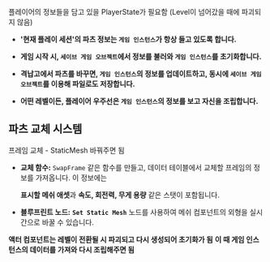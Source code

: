 
플레이어의 정보들을 담고 있을 PlayerState가 필요함 (Level이 넘어갔을 때에 파괴되지 않음)

- **'현재 플레이 세션'의 파츠 정보는 `게임 인스턴스`가 항상 들고 있도록 합니다.**
    
- **게임 시작 시, `세이브 게임 오브젝트`에서 정보를 불러와 `게임 인스턴스`를 초기화합니다.**
    
- **격납고에서 파츠를 바꾸면, `게임 인스턴스`의 정보를 업데이트하고, 동시에 `세이브 게임 오브젝트`를 이용해 파일로도 저장합니다.**
    
- **어떤 레벨이든, 플레이어 우주선은 `게임 인스턴스`의 정보를 보고 자신을 조립합니다.**

## 파츠 교체 시스템
프레임 교체 - StaticMesh 바꿔주면 됨
- **교체 함수:** `SwapFrame` 같은 함수를 만들고, 데이터 테이블에서 교체할 프레임의 정보를 가져옵니다. 이 정보에는
    
    **표시할 메쉬 애셋**과 **속도, 회전력, 무게 용량** 같은 스탯이 포함됩니다.
    
- **블루프린트 노드:** **`Set Static Mesh`** 노드를 사용하여 메쉬 컴포넌트의 외형을 실시간으로 바꿀 수 있습니다.

**액터 컴포넌트는 레벨이 전환될 시 파괴되고 다시 생성되어 초기화가 됨**
**이 때 게임 인스턴스의 데이터를 가져와 다시 조립해주면 됨**